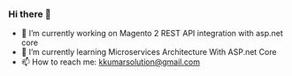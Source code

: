 ### Hi there 👋
 - 🔭 I’m currently working on Magento 2 REST API integration with asp.net core  
 - 🌱 I’m currently learning Microservices Architecture With ASP.net Core
 - 📫 How to reach me: kkumarsolution@gmail.com

<!--
**pkumarprojects/pkumarprojects** is a ✨ _special_ ✨ repository because its `README.md` (this file) appears on your GitHub profile.

Here are some ideas to get you started:

- 👯 I’m looking to collaborate on ...
- 🤔 I’m looking for help with ...
- 💬 Ask me about ...
- 📫 How to reach me: ...
- 😄 Pronouns: ...
- ⚡ Fun fact: ...
-->
